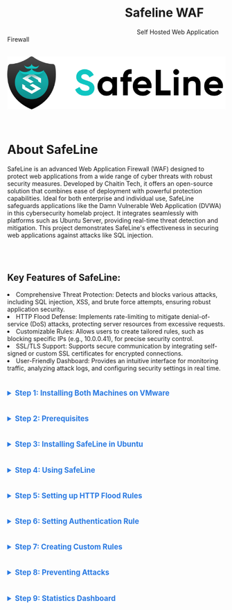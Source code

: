 # &nbsp; &nbsp;  &nbsp;&nbsp; &nbsp; &nbsp; &nbsp;  &nbsp;&nbsp; &nbsp;  &nbsp; &nbsp;&nbsp; &nbsp;  &nbsp;&nbsp; &nbsp;  &nbsp;&nbsp; &nbsp;  &nbsp;&nbsp; &nbsp;  &nbsp;Safeline WAF

&nbsp; &nbsp; &nbsp; &nbsp; &nbsp; &nbsp;  &nbsp;&nbsp; &nbsp;  &nbsp; &nbsp;&nbsp; &nbsp;  &nbsp; &nbsp;&nbsp; &nbsp;  &nbsp;&nbsp; &nbsp;  &nbsp;&nbsp; &nbsp;  &nbsp;&nbsp; &nbsp;  &nbsp;&nbsp; &nbsp;  &nbsp;&nbsp; &nbsp; &nbsp; &nbsp;  &nbsp; &nbsp; &nbsp;  &nbsp; &nbsp;&nbsp; &nbsp;  &nbsp; &nbsp;Self Hosted Web Application Firewall

&nbsp;&nbsp; &nbsp;  &nbsp; &nbsp;  &nbsp;&nbsp; &nbsp;  &nbsp;&nbsp; &nbsp;  &nbsp;<img src="SS/safeline.png">  <br><br><br>

# About SafeLine
SafeLine is an advanced Web Application Firewall (WAF) designed to protect web applications from a wide range of cyber threats with robust security measures. Developed by Chaitin Tech, it offers an open-source solution that combines ease of deployment with powerful protection capabilities. Ideal for both enterprise and individual use, SafeLine safeguards applications like the Damn Vulnerable Web Application (DVWA) in this cybersecurity homelab project. It integrates seamlessly with platforms such as Ubuntu Server, providing real-time threat detection and mitigation. This project demonstrates SafeLine's effectiveness in securing web applications against attacks like SQL injection.

<br><br>
## Key Features of SafeLine:
<li>Comprehensive Threat Protection: Detects and blocks various attacks, including SQL injection, XSS, and brute force attempts, ensuring robust application security.
<li>HTTP Flood Defense: Implements rate-limiting to mitigate denial-of-service (DoS) attacks, protecting server resources from excessive requests.
<li>Customizable Rules: Allows users to create tailored rules, such as blocking specific IPs (e.g., 10.0.0.41), for precise security control.
<li>SSL/TLS Support: Supports secure communication by integrating self-signed or custom SSL certificates for encrypted connections.
<li>User-Friendly Dashboard: Provides an intuitive interface for monitoring traffic, analyzing attack logs, and configuring security settings in real time.

# ########################################################################
<details>
  
<summary style="font-weight: bold; color: #2a7ae2; font-size: 1.2em;">Step 1: Installing Both Machines on VMware</summary>

- **Kali Linux (IP: 10.0.0.41)**:
  - Download from [kali.org](https://www.kali.org/get-kali).
  - Install in VMware with 2 GB RAM, 20 GB disk, and bridged networking.
- **Ubuntu Server (IP: 10.0.0.147)**:
  - Download from [ubuntu.com](https://ubuntu.com/download/server).
  - Install with 2 GB RAM, 20 GB disk, and bridged networking.
- **Check IPs and Connectivity**:
  ```bash
  ping 10.0.0.147  # From Kali
  ping 10.0.0.41   # From Ubuntu

<br><br>
<img src="SS/ping from Kali.png">  <br><br><br>
<img src="SS/ping from ubuntu.png">  <br><br><br>

</details>

# ########################################################################

<details>

<summary style="font-weight: bold; color: #2a7ae2; font-size: 1.2em;">Step 2: Prerequisites</summary>

#### 2.1 Clone DVWA from git:

- Clone DVWA (or download):
  ```bash
  cd /var/www/html
  sudo git clone https://github.com/digininja/DVWA.git

- If git is not installed, install it first:
  ```bash
  sudo apt-get install -y git
<br>
<br>

#### 2.2.Set File Permissions:

- 
  ```bash
  sudo chown -R www-data:www-data DVWA
  sudo chmod -R 755 DVWA


<br>
<br>

#### 2.3 DNS Resolution Setup


- Edit /etc/hosts on both Kali and Ubuntu:
    ```bash
  sudo nano /etc/hosts

Add:  &ensp;  10.0.0.147 dvwa.local

This will allow to access DVWA at http://dvwa.local:8080/DVWA/ from Kali.

<br><br>
<img src="SS/dns res ubuntu.png">  <br><br><br>
<img src="SS/dsn res kali.png">  <br><br><br>


<br>
<br>

#### 2.4 Ubuntu Configurations

- Installing OpenSSL
  ```bash
  sudo apt-get install -y openssl

<br><br>
<img src="SS/installing openssl.png">  <br><br><br>


<br>
<br>

- Installing and Configuring LAMP Stack : this install Apache2, PHP and MySQL:
  ```bash
  sudo apt-get install -y apache2 php php-mysql mysql-server
  sudo mysql_secure_installation
Set MySQL root password: ubuntu(for testing purpose).

<br>
<br>

- DVWA has a config file at DVWA/config/config.inc.php. Update it if necessary:
  ```bash
  $DBMS = 'MySQL';
  $db = 'dvwa';
  $user = 'dvwa_user';
  $pass = 'p@ssw0rd';
  $host = 'localhost';

Note: The config.php file may be shwoing as DVWA/config/config.inc.php.dist
Rename to DVWA/config/config.inc.php.

<br><br>
<img src="SS/config.php.png">  <br><br><br>


- Create DVWA database:
  ```bash
  sudo mysql -u root -p
  CREATE DATABASE dvwa;
  CREATE USER 'dvwa_user'@'localhost' IDENTIFIED BY 'p@ssw0rd';
  GRANT ALL ON dvwa.* TO 'dvwa_user'@'localhost';
  FLUSH PRIVILEGES;
  exit;

- Create a new database and user in MySQL:
  ```bash
  sudo mysql -u root -p
  CREATE DATABASE dvwa;
  CREATE USER 'dvwa_user'@'localhost' IDENTIFIED BY 'p@ssw0rd';
  GRANT ALL ON dvwa.* TO 'dvwa_user'@'localhost';
  FLUSH PRIVILEGES;
  exit;
<br>

To Initialize DVWA:
Navigate to http://dvwa.local/setup.php in your browser. <br>
Click **`[Create/ResetDatabase]`**. <br>
This will automatically create a random database

<br>
<br>

#### 2.5. Changing the DVWA Listening Port to 8080

- Edit Apache configuration:
  ```bash
  sudo nano /etc/apache2/ports.conf

Change:
Listen 80

to:
Listen 8080

<br>

#### 2.6 Changing the Virtual host to Port

- Edit the apache Virtual host:
  ```bash
   sudo nano /etc/apache2/sites-available/000-default.conf

Change:
<VirtualHost *:80>

to:
<VirtualHost *:8080>

<br><br>
<img src="SS/default.conf.png">  <br><br><br>


<br>
<br>

- Restart Apache:
  ```bash
  sudo systemctl restart apache2


</details>

# ########################################################################

<details>

<summary style="font-weight: bold; color: #2a7ae2; font-size: 1.2em;">Step 3: Installing SafeLine in Ubuntu</summary>
<br>

- Install SafeLine WAF:
  ```bash
  bash -c "$(curl -fsSLk https://waf.chaitin.com/release/latest/manager.sh)" -- --en
<br> Reference: https://safepoint.cloud/landing/safeline

<br><br>
<img src="SS/install safeline.png">  <br><br><br>

Access the dashboard at https://10.0.0.147:9443 with provided credentials.

<br><br>
<img src="SS/install cred.png">  <br><br><br>


</details>

# ########################################################################

<details>
<summary style="font-weight: bold; color: #2a7ae2; font-size: 1.2em;">Step 4: Using SafeLine</summary>


#### 4.1 SafeLine WAF Dashboard

Application Tab: Add DVWA (www.dvwa.local, port 443, reverse proxy to http://10.0.0.147:8080).
HTTP Flood: Protects against DoS with rate limiting.
Auth: Provides username/password authentication.
Used a 7-day PRO license trial.

<br><br>
#### Application tab:
Whichever application that we need to be protected, we can link it to the application tab. In our case we are using the DVWA

<br><br>
#### HTTP flood:
Protect DOS attacks by rate limiting feature and protects from HTTP floods attack

<br><br>
#### Auth:
Provides username and password authentication for your applications and websites


<br><br>
<img src="SS/dashboard.png">  <br><br><br>


#### 4.2 Setting up Application Rules

Domain: www.dvwa.local
Port: 443 (HTTPS)
Reverse Proxy: http://10.0.0.147:8080
Requires SSL certificate.

<br><br>
Set the Reverse proxy to  domain(ubuntu) ip: 	10.0.0.147:8080 <br>
Note: What this does is any request to the service is actually coming into the Safeline firewall and on the background it forward the request to port 8080 on the server

<br><br>

#### 4.3 Creating SSL Certificate
- Generate private key:
  ```bash
  openssl genrsa -out private.key 4096

  
- Generate private.csr:
  ```bash
  openssl req -new -key private.key -out private.csr

<br><br>
<img src="SS/private.png">  <br><br><br>


- Generate SSL certificate:
  ```bash
  openssl x509 -req -days 365 -in private.csr -signkey private.key -out private.crt

<br><br>
<img src="SS/ssl key.png">  <br><br><br>




Import into SafeLine:

<br><br>
<img src="SS/import.png">  <br><br><br>


#### 4.4 Testing the Application Rule from Kali Browser
Access http://dvwa.local from Kali; it redirects to https://dvwa.local.  
This rule will allow allow the incoming traffic only through port 443 which is HTTPS.


<br><br>
<img src="SS/https 1.png">  <br><br><br>
<img src="SS/https 2.png">  <br><br><br>
<img src="SS/https 3.png">  <br><br><br>


</details>

# ########################################################################

<details>
  


<summary style="font-weight: bold; color: #2a7ae2; font-size: 1.2em;">Step 5: Setting up HTTP Flood Rules</summary>

#### Set rate limiting (block IPs after 3 requests in 10 seconds for 5 minutes):

Test by accessing DVWA multiple times from Kali.
Check SafeLine dashboard for blocked IPs.

For testing, if more than 3 access request it made from an ip within 10 seconds the rule is set to to block the ip for 5 mins
<br><br>
<img src="SS/flood 1.png">  <br><br><br>
<img src="SS/flood 2.png">  <br><br><br>
We are testing it out by accessing the site form Kali and clicking on multiple options.
The access is denied all of a sudden.
<img src="SS/flood 3.png">  <br><br><br>
Looking at the HTTP flood request in the Safeline dashboard, the <KALI> ip was blocked. There is also the option to unblock the ip from the dashboard.
<img src="SS/flood 4.png">  <br><br><br>


</details>

# ########################################################################

<details>
  


<summary style="font-weight: bold; color: #2a7ae2; font-size: 1.2em;">Step 6: Setting Authentication Rule</summary>

#### Enable authentication in SafeLine:

Credentials for testing: admin / password
<br><br>
<img src="SS/auth 1.png">  <br><br><br>
Test from Kali; an authentication page appears before DVWA.
<img src="SS/auth 2.png">  <br><br><br>
The firewall will capture the request, waiting for approval.
<br> Note: The rules can be also set  to auto approve after successful authentication.
<img src="SS/auth 3.png">  <br><br><br>



</details>

# ########################################################################

<details>
  

<summary style="font-weight: bold; color: #2a7ae2; font-size: 1.2em;">Step 7: Creating Custom Rules</summary>

<br>
The rule is set to deny any request from Kali IP (10.0.0.41):

#### Add deny rule in SafeLine.

<br><br>
<img src="SS/custom 1.png">  <br><br><br>
Test from Kali; access is blocked.
<img src="SS/custom 2.png">  <br><br><br>



</details>

# ########################################################################

<details>



<summary style="font-weight: bold; color: #2a7ae2; font-size: 1.2em;">Step 8: Preventing Attacks</summary>

#### 8.1 Trying SQL Injection with Balanced Rules

In DVWA, set security to low, try SQL injection (e.g., admin' OR '1'='1).
SafeLine blocks it; check dashboard logs :SQL injection blocked by SafeLine.

<br><br>
<img src="SS/balanced 1.png">  <br><br><br>
<img src="SS/balanced 2.png">  <br><br><br>


#### 8.2 Disabling Attack Rules

Disable SafeLine attack rules; SQL injection succeeds, revealing usernames/passwords.
Screenshot: SQL injection succeeds without rules.

<br><br>
<img src="SS/disable 1.png">  <br><br><br>
<img src="SS/disable 2.png">  <br><br><br>


Note:<br>
Other attacks such as hping, http floods from CLI, sqlmap etc. can be also performed and monitored using Safeline dashboard.

</details>

# ########################################################################

<details>
  


<summary style="font-weight: bold; color: #2a7ae2; font-size: 1.2em;">Step 9: Statistics Dashboard</summary>

#### View SafeLine dashboard for request counts, blocked IPs, and attack logs.  


<br><br>
<img src="SS/stat.png">  <br><br><br>


</details>


